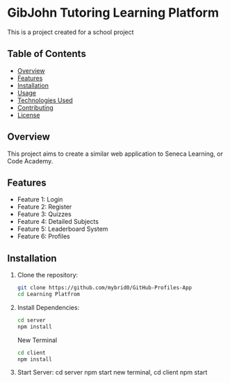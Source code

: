 # GibJohn Tutoring Learning Platform

This is a project created for a school project

## Table of Contents

- [Overview](#overview)
- [Features](#features)
- [Installation](#installation)
- [Usage](#usage)
- [Technologies Used](#technologies-used)
- [Contributing](#contributing)
- [License](#license)

## Overview

This project aims to create a similar web application to Seneca Learning, or Code Academy.

## Features

- Feature 1: Login
- Feature 2: Register
- Feature 3: Quizzes
- Feature 4: Detailed Subjects
- Feature 5: Leaderboard System
- Feature 6: Profiles

## Installation

1. Clone the repository:

   ```bash
   git clone https://github.com/mybrid0/GitHub-Profiles-App
   cd Learning Platfrom

   ```

2. Install Dependencies:

   ```bash
   cd server
   npm install
   ```

   New Terminal

   ```bash
   cd client
   npm install

   ```

3. Start Server:
   cd server
   npm start
   new terminal,
   cd client
   npm start
